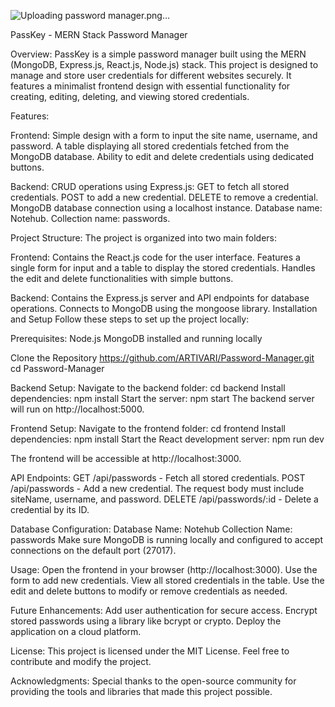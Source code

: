 ![Uploading password manager.png…]()


PassKey - MERN Stack Password Manager

Overview:
PassKey is a simple password manager built using the MERN (MongoDB, Express.js, React.js, Node.js) stack. This project is designed to manage and store user credentials for different websites securely. It features a minimalist frontend design with essential functionality for creating, editing, deleting, and viewing stored credentials.

Features:

Frontend:
Simple design with a form to input the site name, username, and password.
A table displaying all stored credentials fetched from the MongoDB database.
Ability to edit and delete credentials using dedicated buttons.

Backend:
CRUD operations using Express.js:
GET to fetch all stored credentials.
POST to add a new credential.
DELETE to remove a credential.
MongoDB database connection using a localhost instance.
Database name: Notehub.
Collection name: passwords.

Project Structure:
The project is organized into two main folders:

Frontend:
Contains the React.js code for the user interface.
Features a single form for input and a table to display the stored credentials.
Handles the edit and delete functionalities with simple buttons.

Backend:
Contains the Express.js server and API endpoints for database operations.
Connects to MongoDB using the mongoose library.
Installation and Setup
Follow these steps to set up the project locally:

Prerequisites:
Node.js
MongoDB installed and running locally

Clone the Repository
https://github.com/ARTIVARI/Password-Manager.git
cd Password-Manager

Backend Setup:
Navigate to the backend folder:
cd backend
Install dependencies:
npm install
Start the server:
npm start
The backend server will run on http://localhost:5000.

Frontend Setup:
Navigate to the frontend folder:
cd frontend
Install dependencies:
npm install
Start the React development server:
npm run dev

The frontend will be accessible at http://localhost:3000.

API Endpoints:
GET /api/passwords - Fetch all stored credentials.
POST /api/passwords - Add a new credential. The request body must include siteName, username, and password.
DELETE /api/passwords/:id - Delete a credential by its ID.

Database Configuration:
Database Name: Notehub
Collection Name: passwords
Make sure MongoDB is running locally and configured to accept connections on the default port (27017).

Usage:
Open the frontend in your browser (http://localhost:3000).
Use the form to add new credentials.
View all stored credentials in the table.
Use the edit and delete buttons to modify or remove credentials as needed.

Future Enhancements:
Add user authentication for secure access.
Encrypt stored passwords using a library like bcrypt or crypto.
Deploy the application on a cloud platform.

License:
This project is licensed under the MIT License. Feel free to contribute and modify the project.

Acknowledgments:
Special thanks to the open-source community for providing the tools and libraries that made this project possible.

